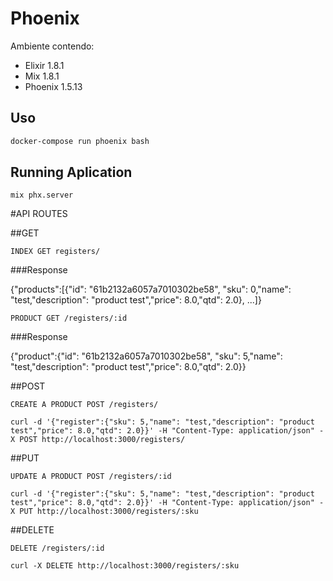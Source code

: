 # Phoenix

Ambiente contendo:
- Elixir 1.8.1
- Mix 1.8.1
- Phoenix 1.5.13

## Uso

```bash
docker-compose run phoenix bash
```
## Running Aplication
```
mix phx.server
```

#API ROUTES

##GET

`INDEX GET registers/`

###Response

{"products":[{"id": "61b2132a6057a7010302be58", "sku": 0,"name": "test,"description": "product test","price": 8.0,"qtd": 2.0}, ...]}
	
`PRODUCT GET /registers/:id`

###Response
	
{"product":{"id": "61b2132a6057a7010302be58", "sku": 5,"name": "test,"description": "product test","price": 8.0,"qtd": 2.0}}
		  
##POST  

`CREATE A PRODUCT POST /registers/`
```
curl -d '{"register":{"sku": 5,"name": "test,"description": "product test","price": 8.0,"qtd": 2.0}}' -H "Content-Type: application/json" -X POST http://localhost:3000/registers/
```
    	
##PUT

`UPDATE A PRODUCT POST /registers/:id`
```
curl -d '{"register":{"sku": 5,"name": "test,"description": "product test","price": 8.0,"qtd": 2.0}}' -H "Content-Type: application/json" -X PUT http://localhost:3000/registers/:sku
```
	    
##DELETE

`DELETE /registers/:id`
```
curl -X DELETE http://localhost:3000/registers/:sku
```


	
